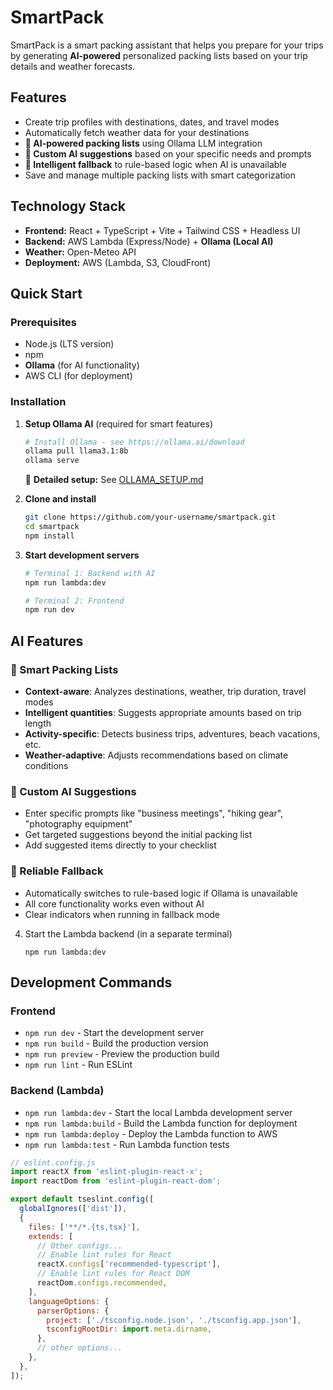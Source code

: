 # SmartPack

SmartPack is a smart packing assistant that helps you prepare for your trips by generating **AI-powered** personalized packing lists based on your trip details and weather forecasts.

## Features

- Create trip profiles with destinations, dates, and travel modes
- Automatically fetch weather data for your destinations
- **🤖 AI-powered packing lists** using Ollama LLM integration
- **🎯 Custom AI suggestions** based on your specific needs and prompts
- **🔄 Intelligent fallback** to rule-based logic when AI is unavailable
- Save and manage multiple packing lists with smart categorization

## Technology Stack

- **Frontend:** React + TypeScript + Vite + Tailwind CSS + Headless UI
- **Backend:** AWS Lambda (Express/Node) + **Ollama (Local AI)**
- **Weather:** Open-Meteo API
- **Deployment:** AWS (Lambda, S3, CloudFront)

## Quick Start

### Prerequisites

- Node.js (LTS version)
- npm
- **Ollama** (for AI functionality)
- AWS CLI (for deployment)

### Installation

1. **Setup Ollama AI** (required for smart features)

   ```bash
   # Install Ollama - see https://ollama.ai/download
   ollama pull llama3.1:8b
   ollama serve
   ```

   📖 **Detailed setup:** See [OLLAMA_SETUP.md](./OLLAMA_SETUP.md)

2. **Clone and install**

   ```bash
   git clone https://github.com/your-username/smartpack.git
   cd smartpack
   npm install
   ```

3. **Start development servers**

   ```bash
   # Terminal 1: Backend with AI
   npm run lambda:dev

   # Terminal 2: Frontend
   npm run dev
   ```

## AI Features

### 🎯 Smart Packing Lists

- **Context-aware**: Analyzes destinations, weather, trip duration, travel modes
- **Intelligent quantities**: Suggests appropriate amounts based on trip length
- **Activity-specific**: Detects business trips, adventures, beach vacations, etc.
- **Weather-adaptive**: Adjusts recommendations based on climate conditions

### 💬 Custom AI Suggestions

- Enter specific prompts like "business meetings", "hiking gear", "photography equipment"
- Get targeted suggestions beyond the initial packing list
- Add suggested items directly to your checklist

### 🔄 Reliable Fallback

- Automatically switches to rule-based logic if Ollama is unavailable
- All core functionality works even without AI
- Clear indicators when running in fallback mode

4. Start the Lambda backend (in a separate terminal)
   ```
   npm run lambda:dev
   ```

## Development Commands

### Frontend

- `npm run dev` - Start the development server
- `npm run build` - Build the production version
- `npm run preview` - Preview the production build
- `npm run lint` - Run ESLint

### Backend (Lambda)

- `npm run lambda:dev` - Start the local Lambda development server
- `npm run lambda:build` - Build the Lambda function for deployment
- `npm run lambda:deploy` - Deploy the Lambda function to AWS
- `npm run lambda:test` - Run Lambda function tests

```js
// eslint.config.js
import reactX from 'eslint-plugin-react-x';
import reactDom from 'eslint-plugin-react-dom';

export default tseslint.config([
  globalIgnores(['dist']),
  {
    files: ['**/*.{ts,tsx}'],
    extends: [
      // Other configs...
      // Enable lint rules for React
      reactX.configs['recommended-typescript'],
      // Enable lint rules for React DOM
      reactDom.configs.recommended,
    ],
    languageOptions: {
      parserOptions: {
        project: ['./tsconfig.node.json', './tsconfig.app.json'],
        tsconfigRootDir: import.meta.dirname,
      },
      // other options...
    },
  },
]);
```
